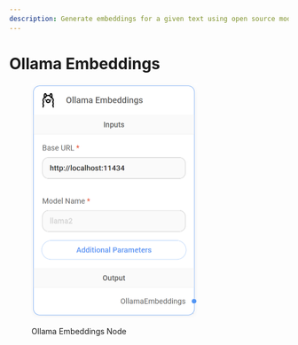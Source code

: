 ```yaml
---
description: Generate embeddings for a given text using open source model on Ollama.
---
```


# Ollama Embeddings

<figure><img src="../../../.gitbook/assets/image (7).png" alt="" width="299"><figcaption><p>Ollama Embeddings Node</p></figcaption></figure>
